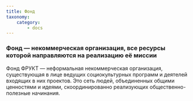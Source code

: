 ```yaml
---
title: Фонд
taxonomy:
    category:
        - docs
---
```


### Фонд — некоммерческая организация, все ресурсы которой направляются на реализацию её миссии

Фонд ФРУКТ — неформальная некоммерческая организация, существующая в лице ведущих социокультурных программ и деятелей входящих в них проектов. Это сеть людей, объединенных общими ценностями и идеями, скоординированно реализующих общественно-полезные начинания.

